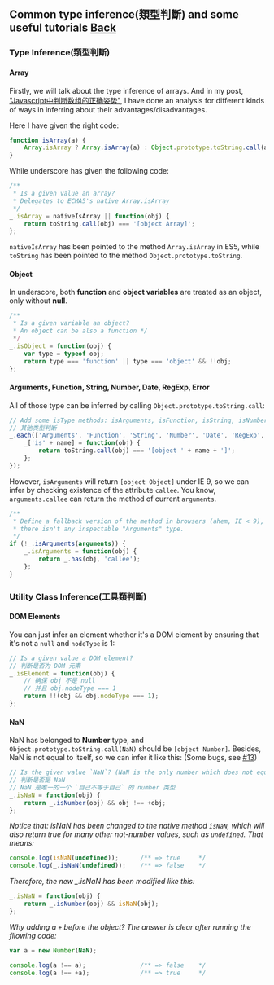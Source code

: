 ## Common type inference(類型判斷) and some useful tutorials [Back](./../underscore.md)

### Type Inference(類型判斷)

#### Array

Firstly, we will talk about the type inference of arrays. And in my post, ["Javascript中判断数组的正确姿势"](./../../../../../post/array_inference_in_javascript/array_inference_in_javascript.md), I have done an analysis for different kinds of ways in inferring about their advantages/disadvantages.

Here I have given the right code:

```js
function isArray(a) {
    Array.isArray ? Array.isArray(a) : Object.prototype.toString.call(a) === '[object Array]';
}
```

While underscore has given the following code:

```js
/** 
 * Is a given value an array?
 * Delegates to ECMA5's native Array.isArray
 */
_.isArray = nativeIsArray || function(obj) {
    return toString.call(obj) === '[object Array]';
};
```

`nativeIsArray` has been pointed to the method `Array.isArray` in ES5, while `toString` has been pointed to the method `Object.prototype.toString`.

#### Object

In underscore, both **function** and **object variables** are treated as an object, only without **null**.

```js
/**
 * Is a given variable an object?
 * An object can be also a function */
 */
_.isObject = function(obj) {
    var type = typeof obj;
    return type === 'function' || type === 'object' && !!obj;
};
```

#### Arguments, Function, String, Number, Date, RegExp, Error

All of those type can be inferred by calling `Object.prototype.toString.call`:

```js
// Add some isType methods: isArguments, isFunction, isString, isNumber, isDate, isRegExp, isError.
// 其他类型判断
_.each(['Arguments', 'Function', 'String', 'Number', 'Date', 'RegExp', 'Error'], function(name) {
    _['is' + name] = function(obj) {
        return toString.call(obj) === '[object ' + name + ']';
    };
});
```

However, `isArguments` will return `[object Object]` under IE 9, so we can infer by checking existence of the attribute `callee`. You know, `arguments.callee` can return the method of current `arguments`.

```js
/**
 * Define a fallback version of the method in browsers (ahem, IE < 9), where
 * there isn't any inspectable "Arguments" type.
 */
if (!_.isArguments(arguments)) {
    _.isArguments = function(obj) {
        return _.has(obj, 'callee');
    };
}
```

### Utility Class Inference(工具類判斷)

#### DOM Elements

You can just infer an element whether it's a DOM element by ensuring that it's not a `null` and `nodeType` is 1:

```js
// Is a given value a DOM element?
// 判断是否为 DOM 元素
_.isElement = function(obj) {
    // 确保 obj 不是 null 
    // 并且 obj.nodeType === 1
    return !!(obj && obj.nodeType === 1);
};
```

#### NaN

NaN has belonged to **Number** type, and `Object.prototype.toString.call(NaN)` should be `[object Number]`. Besides, NaN is not equal to itself, so we can infer it like this: (Some bugs, see [#13](https://github.com/hanzichi/underscore-analysis/issues/13))

```js
// Is the given value `NaN`? (NaN is the only number which does not equal itself).
// 判断是否是 NaN
// NaN 是唯一的一个 `自己不等于自己` 的 number 类型
_.isNaN = function(obj) {
    return _.isNumber(obj) && obj !== +obj;
};
```

*Notice that: isNaN has been changed to the native method `isNaN`, which will also return true for many other not-number values, such as `undefined`. That means:*

```js
console.log(isNaN(undefined));      /** => true     */
console.log(_.isNaN(undefined));    /** => false    */
```

*Therefore, the new _.isNaN has been modified like this:*

```js
_.isNaN = function(obj) {
    return _.isNumber(obj) && isNaN(obj);  
};
```

*Why adding a `+` before the object? The answer is clear after running the fllowing code:*

```js
var a = new Number(NaN);

console.log(a !== a);               /** => false    */
console.log(a !== +a);              /** => true     */
```

